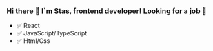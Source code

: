 ### Hi there 👋 I`m Stas, frontend developer! Looking for a job :pray:

- :white_check_mark: React
- :white_check_mark: JavaScript/TypeScript
- :white_check_mark: Html/Css


